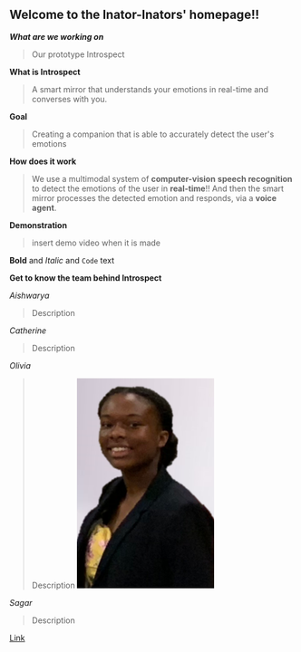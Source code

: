 ## Welcome to the Inator-Inators' homepage!!

_**What are we working on**_
>Our prototype Introspect

**What is Introspect**
>A smart mirror that understands your emotions 
in real-time and converses with you.

**Goal**
>Creating a companion that is able
>to accurately detect the user's emotions

**How does it work**
>We use a multimodal system of **computer-vision**
>**speech recognition** to detect the emotions
>of the user in **real-time**!!
>And then the smart mirror processes the
>detected emotion and responds, via a 
>**voice agent**. 

**Demonstration**
>insert demo video when it is made

**Bold** and _Italic_ and `Code` text

**Get to know the team behind Introspect**

_Aishwarya_
>Description
![]()

_Catherine_
>Description
![]()

_Olivia_
>Description
![](/img/Profile_Professional2.png)

_Sagar_
>Description
![]()

[Link](url) 
```
